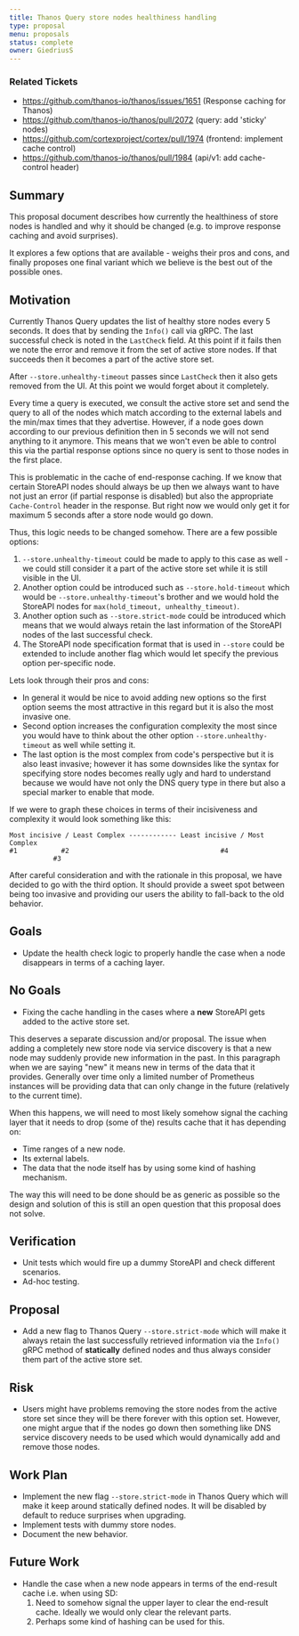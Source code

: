 ```yaml
---
title: Thanos Query store nodes healthiness handling
type: proposal
menu: proposals
status: complete
owner: GiedriusS
---
```


### Related Tickets

* https://github.com/thanos-io/thanos/issues/1651 (Response caching for Thanos)
* https://github.com/thanos-io/thanos/pull/2072 (query: add 'sticky' nodes)
* https://github.com/cortexproject/cortex/pull/1974 (frontend: implement cache control)
* https://github.com/thanos-io/thanos/pull/1984 (api/v1: add cache-control header)

## Summary

This proposal document describes how currently the healthiness of store nodes is handled and why it should be changed (e.g. to improve response caching and avoid surprises).

It explores a few options that are available - weighs their pros and cons, and finally proposes one final variant which we believe is the best out of the possible ones.

## Motivation

Currently Thanos Query updates the list of healthy store nodes every 5 seconds. It does that by sending the `Info()` call via gRPC. The last successful check is noted in the `LastCheck` field. At this point if it fails then we note the error and remove it from the set of active store nodes. If that succeeds then it becomes a part of the active store set.

After `--store.unhealthy-timeout` passes since `LastCheck` then it also gets removed from the UI. At this point we would forget about it completely.

Every time a query is executed, we consult the active store set and send the query to all of the nodes which match according to the external labels and the min/max times that they advertise. However, if a node goes down according to our previous definition then in 5 seconds we will not send anything to it anymore. This means that we won't even be able to control this via the partial response options since no query is sent to those nodes in the first place.

This is problematic in the cache of end-response caching. If we know that certain StoreAPI nodes should always be up then we always want to have not just an error (if partial response is disabled) but also the appropriate `Cache-Control` header in the response. But right now we would only get it for maximum 5 seconds after a store node would go down.

Thus, this logic needs to be changed somehow. There are a few possible options:

1. `--store.unhealthy-timeout` could be made to apply to this case as well - we could still consider it a part of the active store set while it is still visible in the UI.
2. Another option could be introduced such as `--store.hold-timeout` which would be `--store.unhealthy-timeout`'s brother and we would hold the StoreAPI nodes for `max(hold_timeout, unhealthy_timeout)`.
3. Another option such as `--store.strict-mode` could be introduced which means that we would always retain the last information of the StoreAPI nodes of the last successful check.
4. The StoreAPI node specification format that is used in `--store` could be extended to include another flag which would let specify the previous option per-specific node.

Lets look through their pros and cons:

* In general it would be nice to avoid adding new options so the first option seems the most attractive in this regard but it is also the most invasive one.
* Second option increases the configuration complexity the most since you would have to think about the other option `--store.unhealthy-timeout` as well while setting it.
* The last option is the most complex from code's perspective but it is also least invasive; however it has some downsides like the syntax for specifying store nodes becomes really ugly and hard to understand because we would have not only the DNS query type in there but also a special marker to enable that mode.

If we were to graph these choices in terms of their incisiveness and complexity it would look something like this:

```text
Most incisive / Least Complex ------------ Least incisive / Most Complex
#1           #2                                      #4
           #3
```

After careful consideration and with the rationale in this proposal, we have decided to go with the third option. It should provide a sweet spot between being too invasive and providing our users the ability to fall-back to the old behavior.

## Goals

* Update the health check logic to properly handle the case when a node disappears in terms of a caching layer.

## No Goals

* Fixing the cache handling in the cases where a **new** StoreAPI gets added to the active store set.

This deserves a separate discussion and/or proposal. The issue when adding a completely new store node via service discovery is that a new node may suddenly provide new information in the past. In this paragraph when we are saying "new" it means new in terms of the data that it provides. Generally over time only a limited number of Prometheus instances will be providing data that can only change in the future (relatively to the current time).

When this happens, we will need to most likely somehow signal the caching layer that it needs to drop (some of the) results cache that it has depending on:

* Time ranges of a new node.
* Its external labels.
* The data that the node itself has by using some kind of hashing mechanism.

The way this will need to be done should be as generic as possible so the design and solution of this is still an open question that this proposal does not solve.

## Verification

* Unit tests which would fire up a dummy StoreAPI and check different scenarios.
* Ad-hoc testing.

## Proposal

* Add a new flag to Thanos Query `--store.strict-mode` which will make it always retain the last successfully retrieved information via the `Info()` gRPC method of **statically** defined nodes and thus always consider them part of the active store set.

## Risk

* Users might have problems removing the store nodes from the active store set since they will be there forever with this option set. However, one might argue that if the nodes go down then something like DNS service discovery needs to be used which would dynamically add and remove those nodes.

## Work Plan

* Implement the new flag `--store.strict-mode` in Thanos Query which will make it keep around statically defined nodes. It will be disabled by default to reduce surprises when upgrading.
* Implement tests with dummy store nodes.
* Document the new behavior.

## Future Work

* Handle the case when a new node appears in terms of the end-result cache i.e. when using SD:
  1. Need to somehow signal the upper layer to clear the end-result cache. Ideally we would only clear the relevant parts.
  2. Perhaps some kind of hashing can be used for this.
